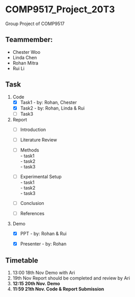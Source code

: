 # COMP9517_Project_20T3
Group Project of COMP9517

## Teammember:
- Chester Woo
- Linda Chen
- Rohan Mitra
- Rui Li

## Task
  1. Code
      - [x] Task1  - by: Rohan, Chester
      - [x] Task2  - by: Rohan, Linda & Rui
      - [ ] Task3  
    
  1. Report
      - [ ] Introduction 
      - [ ] Literature Review
      - [ ] Methods  
                - task1  
                - task2  
                - task3  

      - [ ] Experimental Setup  
                - task1  
                - task2  
                - task3 
                
      - [ ] Conclusion
      - [ ] References
      
  1. Demo
       - [x] PPT  - by: Rohan & Rui
       - [x] Presenter  - by: Rohan


## Timetable
  1. 13:00 18th Nov Demo with Ari
  1. 19th Nov Report should be completed and review by Ari
  1. **12:15 20th Nov. Demo**
  1. **11:59 21th Nov. Code & Report Submission**
